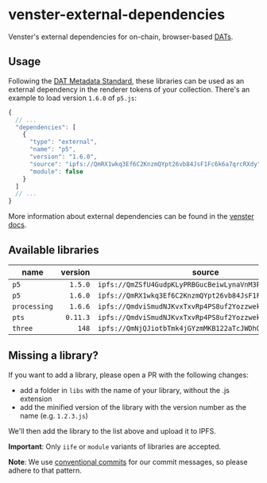 # venster-external-dependencies

Venster's external dependencies for on-chain, browser-based [DATs](https://docs.venster.art/dats.html).

## Usage

Following the [DAT Metadata Standard](https://docs.venster.art/dat-metadata-standard.html), these libraries can be used as an external dependency in the renderer tokens of your collection. There's an example to load version `1.6.0` of `p5.js`:

```js
{
  // ...
  "dependencies": [
    {
      "type": "external",
      "name": "p5",
      "version": "1.6.0",
      "source": "ipfs://QmRX1wkq3Ef6C2KnzmQYpt26vb84JsF1Fc6k6a7qrcRXdy",
      "module": false
    }
  ]
  // ...
}
```

More information about external dependencies can be found in the [venster docs](https://docs.venster.art/dat-metadata-standard/specification.html#_2-d-external-dependencies).

## Available libraries

| name         |  version | source                                                  |  module |
| ------------ | -------: | ------------------------------------------------------- | ------: |
| `p5`         |  `1.5.0` | `ipfs://QmZSfU4GudpKLyPRBGucBeiwLynaVnM3PBLHZDnFhhLePg` | `false` |
| `p5`         |  `1.6.0` | `ipfs://QmRX1wkq3Ef6C2KnzmQYpt26vb84JsF1Fc6k6a7qrcRXdy` | `false` |
| `processing` |  `1.6.6` | `ipfs://QmdviSmudNJKvxTxvRp4PS8uf2Yozzwekjq6UPJS37u6pK` | `false` |
| `pts`        | `0.11.3` | `ipfs://QmdviSmudNJKvxTxvRp4PS8uf2Yozzwekjq6UPJS37u6pK` | `false` |
| `three`      |    `148` | `ipfs://QmNjQJiotbTmk4jGYzmMKB122aTcJWDhQ7jb17ups2K6FD` |  `true` |

## Missing a library?

If you want to add a library, please open a PR with the following changes:

- add a folder in `libs` with the name of your library, without the .js extension
- add the minified version of the library with the version number as the name (e.g. `1.2.3.js`)

We'll then add the library to the list above and upload it to IPFS.

**Important**: Only `iife` or `module` variants of libraries are accepted.

**Note**: We use [conventional commits](https://www.conventionalcommits.org/en/v1.0.0/) for our commit messages, so please adhere to that pattern.
